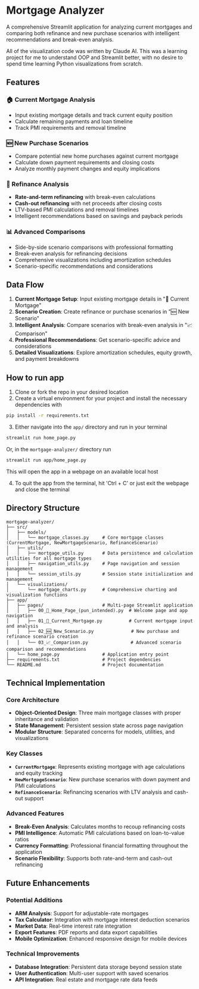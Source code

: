 # Mortgage Analyzer

A comprehensive Streamlit application for analyzing current mortgages and comparing both refinance and new purchase scenarios with intelligent recommendations and break-even analysis.

All of the visualization code was written by Claude AI. This was a learning project for me to understand OOP and Streamlit better, with no desire to spend time learning Python visualizations from scratch.

## Features

### 🏠 Current Mortgage Analysis
- Input existing mortgage details and track current equity position
- Calculate remaining payments and loan timeline
- Track PMI requirements and removal timeline

### 🆕 New Purchase Scenarios
- Compare potential new home purchases against current mortgage
- Calculate down payment requirements and closing costs
- Analyze monthly payment changes and equity implications

### 🔄 Refinance Analysis
- **Rate-and-term refinancing** with break-even calculations
- **Cash-out refinancing** with net proceeds after closing costs
- LTV-based PMI calculations and removal timelines
- Intelligent recommendations based on savings and payback periods

### 📊 Advanced Comparisons
- Side-by-side scenario comparisons with professional formatting
- Break-even analysis for refinancing decisions
- Comprehensive visualizations including amortization schedules
- Scenario-specific recommendations and considerations

## Data Flow

1. **Current Mortgage Setup**: Input existing mortgage details in "💸 Current Mortgage"
2. **Scenario Creation**: Create refinance or purchase scenarios in "🆕 New Scenario" 
3. **Intelligent Analysis**: Compare scenarios with break-even analysis in "📈 Comparison"
4. **Professional Recommendations**: Get scenario-specific advice and considerations
5. **Detailed Visualizations**: Explore amortization schedules, equity growth, and payment breakdowns

## How to run app

1. Clone or fork the repo in your desired location
2. Create a virtual environment for your project and install the necessary dependencies with
```bash
pip install -r requirements.txt
```
3. Either navigate into the `app/` directory and run in your terminal

```bash
streamlit run home_page.py
```

Or, in the `mortgage-analyzer/` directory run

```bash
streamlit run app/home_page.py
```

This will open the app in a webpage on an available local host

4. To quit the app from the terminal, hit 'Ctrl + C' or just exit the webpage and close the terminal

## Directory Structure

```
mortgage-analyzer/
├── src/                 
│   ├── models/                     
│   │   └── mortgage_classes.py     # Core mortgage classes (CurrentMortgage, NewMortgageScenario, RefinanceScenario)
│   ├── utils/                      
│   │   ├── mortgage_utils.py       # Data persistence and calculation utilities for all mortgage types
│   │   ├── navigation_utils.py     # Page navigation and session management
│   │   └── session_utils.py        # Session state initialization and management
│   └── visualizations/             
│       └── mortgage_charts.py      # Comprehensive charting and visualization functions
├── app/                 
│   ├── pages/                      # Multi-page Streamlit application
│   │   ├── 00_🏡_Home_Page_(pun_intended).py  # Welcome page and app navigation
│   │   ├── 01_💸_Current_Mortgage.py          # Current mortgage input and analysis
│   │   ├── 02_🆕_New_Scenario.py              # New purchase and refinance scenario creation
│   │   └── 03_📈_Comparison.py                # Advanced scenario comparison and recommendations
│   └── home_page.py                # Application entry point
├── requirements.txt                # Project dependencies
└── README.md                       # Project documentation
```

## Technical Implementation

### Core Architecture
- **Object-Oriented Design**: Three main mortgage classes with proper inheritance and validation
- **State Management**: Persistent session state across page navigation
- **Modular Structure**: Separated concerns for models, utilities, and visualizations

### Key Classes
- **`CurrentMortgage`**: Represents existing mortgage with age calculations and equity tracking
- **`NewMortgageScenario`**: New purchase scenarios with down payment and PMI calculations  
- **`RefinanceScenario`**: Refinancing scenarios with LTV analysis and cash-out support

### Advanced Features
- **Break-Even Analysis**: Calculates months to recoup refinancing costs
- **PMI Intelligence**: Automatic PMI calculations based on loan-to-value ratios
- **Currency Formatting**: Professional financial formatting throughout the application
- **Scenario Flexibility**: Supports both rate-and-term and cash-out refinancing

## Future Enhancements

### Potential Additions
- **ARM Analysis**: Support for adjustable-rate mortgages
- **Tax Calculator**: Integration with mortgage interest deduction scenarios
- **Market Data**: Real-time interest rate integration
- **Export Features**: PDF reports and data export capabilities
- **Mobile Optimization**: Enhanced responsive design for mobile devices

### Technical Improvements
- **Database Integration**: Persistent data storage beyond session state
- **User Authentication**: Multi-user support with saved scenarios
- **API Integration**: Real estate and mortgage rate data feeds
